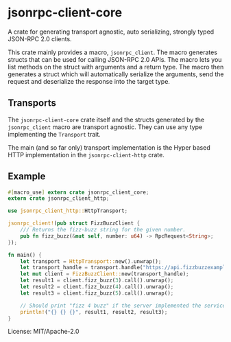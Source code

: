# jsonrpc-client-core

A crate for generating transport agnostic, auto serializing, strongly typed JSON-RPC 2.0
clients.

This crate mainly provides a macro, `jsonrpc_client`. The macro generates structs that can be
used for calling JSON-RPC 2.0 APIs. The macro lets you list methods on the struct with
arguments and a return type. The macro then generates a struct which will automatically
serialize the arguments, send the request and deserialize the response into the target type.

## Transports

The `jsonrpc-client-core` crate itself and the structs generated by the `jsonrpc_client` macro
are transport agnostic. They can use any type implementing the `Transport` trait.

The main (and so far only) transport implementation is the Hyper based HTTP implementation
in the `jsonrpc-client-http` crate.

## Example

```rust
#[macro_use] extern crate jsonrpc_client_core;
extern crate jsonrpc_client_http;

use jsonrpc_client_http::HttpTransport;

jsonrpc_client!(pub struct FizzBuzzClient {
    /// Returns the fizz-buzz string for the given number.
    pub fn fizz_buzz(&mut self, number: u64) -> RpcRequest<String>;
});

fn main() {
    let transport = HttpTransport::new().unwrap();
    let transport_handle = transport.handle("https://api.fizzbuzzexample.org/rpc/").unwrap();
    let mut client = FizzBuzzClient::new(transport_handle);
    let result1 = client.fizz_buzz(3).call().unwrap();
    let result2 = client.fizz_buzz(4).call().unwrap();
    let result3 = client.fizz_buzz(5).call().unwrap();

    // Should print "fizz 4 buzz" if the server implemented the service correctly
    println!("{} {} {}", result1, result2, result3);
}
```


License: MIT/Apache-2.0

